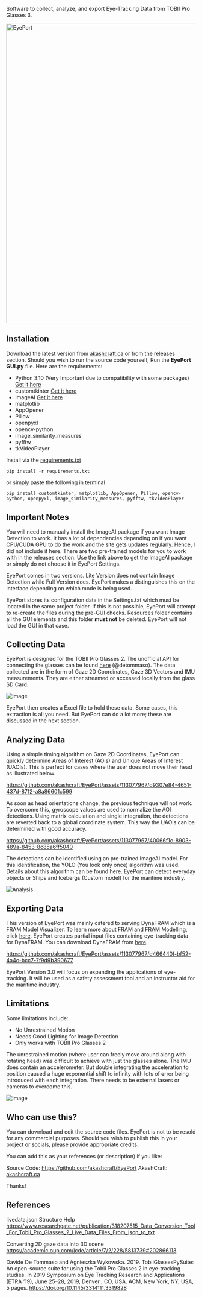 Software to collect, analyze, and export Eye-Tracking Data from TOBII Pro Glasses 3.

<img width="795" alt="EyePort" src="https://github.com/akashcraft/EyePort/assets/113077967/8affdd2f-cd01-48b8-8563-96bb8061ab81">

## Installation
Download the latest version from [akashcraft.ca](https://akashcraft.ca/eyeport.html) or from the releases section. Should you wish to run the source code yourself, Run the **EyePort GUI.py** file. Here are the requirements:

- Python 3.10 (Very Important due to compatibility with some packages) [Get it here](https://www.python.org/downloads/release/python-3100/)
- customtkinter [Get it here](https://github.com/TomSchimansky/CustomTkinter)
- ImageAI [Get it here](https://github.com/OlafenwaMoses/ImageAI/)
- matplotlib 
- AppOpener
- Pillow
- openpyxl
- opencv-python
- image_similarity_measures
- pyfftw
- tkVideoPlayer

Install via the [requirements.txt](https://github.com/akashcraft/EyePort/files/13757320/requirements.txt)
```
pip install -r requirements.txt
```
or simply paste the following in terminal
```
pip install customtkinter, matplotlib, AppOpener, Pillow, opencv-python, openpyxl, image_similarity_measures, pyfftw, tkVideoPlayer
```

## Important Notes
You will need to manually install the ImageAI package if you want Image Detection to work. It has a lot of dependencies depending on if you want CPU/CUDA GPU to do the work and the site gets updates regularly. Hence, I did not include it here. There are two pre-trained models for you to work with in the releases section. Use the link above to get the ImageAI package or simply do not choose it in EyePort Settings.

EyePort comes in two versions. Lite Version does not contain Image Detection while Full Version does. EyePort makes a distinguishes this on the interface depending on which mode is being used.

EyePort stores its configuration data in the Settings.txt which must be located in the same project folder. If this is not possible, EyePort will attempt to re-create the files during the pre-GUI checks. Resources folder contains all the GUI elements and this folder **must not** be deleted. EyePort will not load the GUI in that case.

## Collecting Data
EyePort is designed for the TOBII Pro Glasses 2. The unofficial API for connecting the glasses can be found [here](https://github.com/ddetommaso/TobiiGlassesPyController) (@detommaso). The data collected are in the form of Gaze 2D Coordinates, Gaze 3D Vectors and IMU measurements. They are either streamed or accessed locally from the glass SD Card.

![image](https://github.com/akashcraft/EyePort/assets/113077967/73a34fd2-1718-49dc-a6a5-4273f656c2e6)

EyePort then creates a Excel file to hold these data. Some cases, this extraction is all you need. But EyePort can do a lot more; these are discussed in the next section.

## Analyzing Data
Using a simple timing algorithm on Gaze 2D Coordinates, EyePort can quickly determine Areas of Interest (AOIs) and Unique Areas of Interest (UAOIs). This is perfect for cases where the user does not move their head as illustrated below.

https://github.com/akashcraft/EyePort/assets/113077967/d9307e84-4651-437d-87f2-a8a86601c599

As soon as head orientations change, the previous technique will not work. To overcome this, gyroscope values are used to normalize the AOI detections. Using matrix calculation and single integration, the detections are reverted back to a global coordinate system. This way the UAOIs can be determined with good accuracy.

https://github.com/akashcraft/EyePort/assets/113077967/40066f1c-8903-489a-8453-8c85a6ff5040

The detections can be identified using an pre-trained ImageAI model. For this identification, the YOLO (You look only once) algorithm was used. Details about this algorithm can be found here. EyePort can detect everyday objects or Ships and Icebergs (Custom model) for the maritime industry.

![Analysis](https://github.com/akashcraft/EyePort/assets/113077967/ae227c9e-9927-4794-a0e2-b9929fdaeea8)

## Exporting Data
This version of EyePort was mainly catered to serving DynaFRAM which is a FRAM Model Visualizer. To learn more about FRAM and FRAM Modelling, click [here](https://opencv-tutorial.readthedocs.io/en/latest/yolo/yolo.html). EyePort creates partial input files containing eye-tracking data for DynaFRAM. You can download DynaFRAM from [here](https://www.engr.mun.ca/~d.smith/dynafram.html).

https://github.com/akashcraft/EyePort/assets/113077967/d466440f-bf52-4a4c-bcc7-7f9d9b390677

EyePort Version 3.0 will focus on expanding the applications of eye-tracking. It will be used as a safety assessment tool and an instructor aid for the maritime industry.

## Limitations
Some limitations include:
- No Unrestrained Motion
- Needs Good Lighting for Image Detection
- Only works with TOBII Pro Glasses 2

The unrestrained motion (where user can freely move around along with rotating head) was difficult to achieve with just the glasses alone. The IMU does contain an accelerometer. But double integrating the acceleration to position caused a huge exponential shift to infinity with lots of error being introduced with each integration. There needs to be external lasers or cameras to overcome this.

![image](https://github.com/akashcraft/EyePort/assets/113077967/044d6650-bc5a-4cfd-a3f9-192879a09c2a)


## Who can use this?
You can download and edit the source code files. EyePort is not to be resold for any commercial purposes.
Should you wish to publish this in your project or socials, please provide appropriate credits.  

You can add this as your references (or description) if you like:

Source Code: https://github.com/akashcraft/EyePort 
AkashCraft: [akashcraft.ca](https://akashcraft.ca)  

Thanks!

## References
livedata.json Structure Help
https://www.researchgate.net/publication/318207515_Data_Conversion_Tool_For_Tobii_Pro_Glasses_2_Live_Data_Files_From_json_to_txt

Converting 2D gaze data into 3D scene
https://academic.oup.com/jcde/article/7/2/228/5813739#202866113

Davide De Tommaso and Agnieszka Wykowska. 2019. TobiiGlassesPySuite: An open-source suite for using the Tobii Pro Glasses 2 in eye-tracking studies. In 2019 Symposium on Eye Tracking Research and Applications (ETRA ’19), June 25–28, 2019, Denver , CO, USA. ACM, New York, NY, USA, 5 pages.
https://doi.org/10.1145/3314111.3319828
